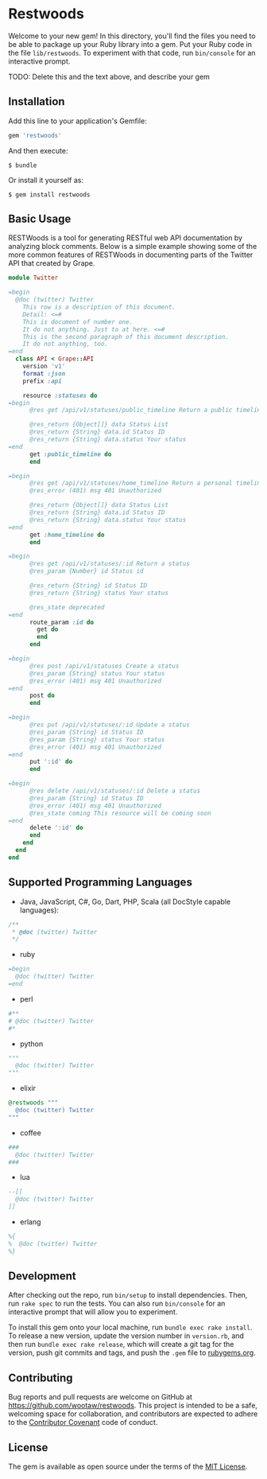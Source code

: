 # Restwoods

Welcome to your new gem! In this directory, you'll find the files you need to be able to package up your Ruby library into a gem. Put your Ruby code in the file `lib/restwoods`. To experiment with that code, run `bin/console` for an interactive prompt.

TODO: Delete this and the text above, and describe your gem

## Installation

Add this line to your application's Gemfile:

```ruby
gem 'restwoods'
```

And then execute:

    $ bundle

Or install it yourself as:

    $ gem install restwoods

## Basic Usage

RESTWoods is a tool for generating RESTful web API documentation by analyzing block comments. Below is a simple example showing some of the more common features of RESTWoods in documenting parts of the Twitter API that created by Grape.

```ruby
module Twitter

=begin
  @doc (twitter) Twitter
    This row is a description of this document.
    Detail: <=#
    This is document of number one.
    It do not anything. Just to at here. <=#
    This is the second paragraph of this document description.
    It do not anything, too.
=end
  class API < Grape::API
    version 'v1'
    format :json
    prefix :api

    resource :statuses do
=begin
      @res get /api/v1/statuses/public_timeline Return a public timeline

      @res_return {Object[]} data Status List
      @res_return {String} data.id Status ID
      @res_return {String} data.status Your status
=end
      get :public_timeline do
      end

=begin
      @res get /api/v1/statuses/home_timeline Return a personal timeline
      @res_error (401) msg 401 Unauthorized

      @res_return {Object[]} data Status List
      @res_return {String} data.id Status ID
      @res_return {String} data.status Your status
=end
      get :home_timeline do
      end

=begin
      @res get /api/v1/statuses/:id Return a status
      @res_param {Number} id Status id

      @res_return {String} id Status ID
      @res_return {String} status Your status

      @res_state deprecated
=end
      route_param :id do
        get do
        end
      end

=begin
      @res post /api/v1/statuses Create a status
      @res_param {String} status Your status
      @res_error (401) msg 401 Unauthorized
=end
      post do
      end

=begin
      @res put /api/v1/statuses/:id Update a status
      @res_param {String} id Status ID
      @res_param {String} status Your status
      @res_error (401) msg 401 Unauthorized
=end
      put ':id' do
      end

=begin
      @res delete /api/v1/statuses/:id Delete a status
      @res_param {String} id Status ID
      @res_error (401) msg 401 Unauthorized
      @res_state coming This resource will be coming soon
=end
      delete ':id' do
      end
    end
  end
end
```

## Supported Programming Languages

- Java, JavaScript, C#, Go, Dart, PHP, Scala (all DocStyle capable languages):
```c
/**
 * @doc (twitter) Twitter
 */
```

- ruby
```ruby
=begin
  @doc (twitter) Twitter
=end
```

- perl
```perl
#**
# @doc (twitter) Twitter
#*
```

- python
```python
"""
  @doc (twitter) Twitter
"""
```

- elixir
```elixir
@restwoods """
  @doc (twitter) Twitter
"""
```

- coffee
```coffee
###
  @doc (twitter) Twitter
###
```

- lua
```lua
--[[
  @doc (twitter) Twitter
]]
```

- erlang
```erlang
%{
%  @doc (twitter) Twitter
%}
```
## Development

After checking out the repo, run `bin/setup` to install dependencies. Then, run `rake spec` to run the tests. You can also run `bin/console` for an interactive prompt that will allow you to experiment.

To install this gem onto your local machine, run `bundle exec rake install`. To release a new version, update the version number in `version.rb`, and then run `bundle exec rake release`, which will create a git tag for the version, push git commits and tags, and push the `.gem` file to [rubygems.org](https://rubygems.org).

## Contributing

Bug reports and pull requests are welcome on GitHub at https://github.com/wootaw/restwoods. This project is intended to be a safe, welcoming space for collaboration, and contributors are expected to adhere to the [Contributor Covenant](http://contributor-covenant.org) code of conduct.


## License

The gem is available as open source under the terms of the [MIT License](http://opensource.org/licenses/MIT).
